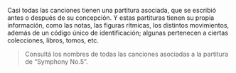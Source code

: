 Casi todas las canciones tienen una partitura asociada, que se escribió antes o después de su concepción. Y estas partituras tienen su propia información, como las notas, las figuras rítmicas, los distintos movimientos, además de un código único de identificación; algunas pertenecen a ciertas colecciones, libros, tomos, etc. 

<div
  class='mu-sql-table'
  data-name='canciones'
  data-columns='[{"name": "id_cancion", "pk": true}, "titulo", {"name": "id_partitura", "fk": true}]'
  data-rows='[
    [1, "La quinta sinfonía", 3], 
    [2, "Claro de luna", 2],
    [3, "Para Elisa", 1]
  ]'>
</div>

<div
  class='mu-sql-table'
  data-name='partituras'
  data-columns='[{"name": "id_partitura", "pk": true}, "codigo_opus", "titulo", "compositor"]'
  data-rows='[
    [1, "WoO 59", "Für Elise" "Ludwig van Beethoven"],
    [2, "Op. 27, No.2", "Piano Sonata No.14", "Ludwig van Beethoven"],
    [3, "Op.67", "Symphony No.5", "Ludwig van Beethoven"]
  ]'>
</div>

> Consultá los nombres de todas las canciones asociadas a la partitura de “Symphony No.5”.
